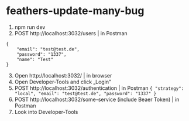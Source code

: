 # feathers-update-many-bug

1. npm run dev
2. POST http://localhost:3032/users | in Postman
```
{
	"email": "test@test.de",
	"password": "1337",
	"name": "Test"
}
```
3. Open http://localhost:3032/ | in browser
4. Open Developer-Tools and click „Login"
5. POST http://localhost:3032/authentication  | in Postman
``
{
	"strategy": "local",
	"email": "test@test.de",
	"password": "1337"
}
``
6. POST http://localhost:3032/some-service (include Beaer Token) | in Postman
7. Look into Developer-Tools
